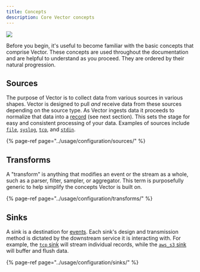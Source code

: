 ```yaml
---
title: Concepts
description: Core Vector concepts
---
```


![][assets.components]

Before you begin, it's useful to become familiar with the basic concepts that comprise Vector. These concepts are used throughout the documentation and are helpful to understand as you proceed. They are ordered by their natural progression.

## Sources

The purpose of Vector is to collect data from various sources in various shapes. Vector is designed to pull _and_ receive data from these sources depending on the source type. As Vector ingests data it proceeds to normalize that data into a [record](#records) \(see next section\). This sets the stage for easy and consistent processing of your data. Examples of sources include [`file`][docs.sources.file], [`syslog`][docs.sources.syslog], [`tcp`][docs.sources.tcp], and [`stdin`][docs.sources.stdin].

{% page-ref page="../usage/configuration/sources/" %}

## Transforms

A "transform" is anything that modifies an event or the stream as a whole, such as a parser, filter, sampler, or aggregator. This term is purposefully generic to help simplify the concepts Vector is built on.

{% page-ref page="../usage/configuration/transforms/" %}

## Sinks

A sink is a destination for [events][docs.data_model#event]. Each sink's design and transmission method is dictated by the downstream service it is interacting with. For example, the [`tcp` sink][docs.sinks.tcp] will stream individual records, while the [`aws_s3` sink][docs.sinks.aws_s3] will buffer and flush data.

{% page-ref page="../usage/configuration/sinks/" %}


[assets.components]: ../assets/components.svg
[docs.data_model#event]: ../about/data-model#event
[docs.sinks.aws_s3]: ../components/sinks/aws_s3
[docs.sinks.tcp]: ../components/sinks/tcp
[docs.sources.file]: ../components/sources/file
[docs.sources.stdin]: ../components/sources/stdin
[docs.sources.syslog]: ../components/sources/syslog
[docs.sources.tcp]: ../components/sources/tcp

